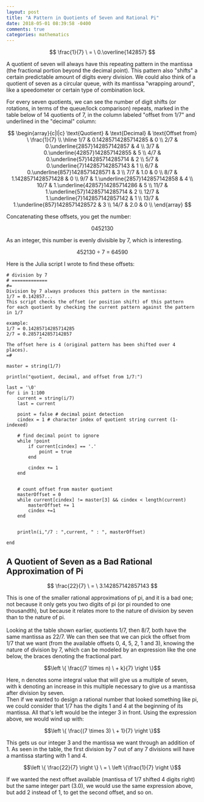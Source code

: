 ```yaml
---
layout: post
title: "A Pattern in Quotients of Seven and Rational Pi"
date: 2018-05-01 08:39:58 -0400
comments: true
categories: mathematics
---
```

 $$ \frac{1}{7} \ = \ 0.\overline{142857}  $$  

A quotient of seven will always have this repeating pattern in the mantissa (the fractional portion beyond the decimal point). This pattern also "shifts" a certain predictable amount of digits every division. We could also think of a quotient of seven as a circular queue, with its mantissa "wrapping around", like a speedometer or certain type of combination lock.

<!--more-->

For every seven quotients, we can see the number of digit shifts (or rotations, in terms of the queue/lock comparison) repeats, marked in the table below of 14 quotients of 7, in the column labeled "offset from 1/7" and underlined in the "decimal" column:

$$
\begin{array}{c|l|c}
\text{Quotient} & \text{Decimal} & \text{Offset from} \ \frac{1}{7} \\
\hline
1/7 & 0.14285714285714285 & 0 \\
2/7 & 0.\underline{2857}142857142857 & 4 \\
3/7 & 0.\underline{42857}142857142855 & 5 \\
4/7 & 0.\underline{57}14285714285714 & 2 \\
5/7 & 0.\underline{7}142857142857143 & 1 \\
6/7 & 0.\underline{857}1428571428571 & 3 \\
7/7 & 1.0 & 0 \\
8/7 & 1.1428571428571428 & 0 \\
9/7 & 1.\underline{2857}142857142858 & 4 \\
10/7 & 1.\underline{42857}14285714286 & 5 \\
11/7 & 1.\underline{57}14285714285714 & 2 \\
12/7 & 1.\underline{7}142857142857142 & 1 \\
13/7 & 1.\underline{857}1428571428572 & 3 \\
14/7 & 2.0 & 0 \\
\end{array}
$$

Concatenating these offsets, you get the number:

$$ 0452130 $$

As an integer, this number is evenly divisible by 7, which is interesting.

$$ 452130 \ \div \ 7 \ = \ 64590 $$

Here is the Julia script I wrote to find these offsets:
```
# division by 7
# =============
#=
Division by 7 always produces this pattern in the mantissa:
1/7 = 0.142857... 
This script checks the offset (or position shift) of this pattern
for each quotient by checking the current pattern against the pattern in 1/7

example:
1/7 = 0.14285714285714285
2/7 = 0.2857142857142857
            ^ 
The offset here is 4 (original pattern has been shifted over 4 places).
=#

master = string(1/7)

println("quotient, decimal, and offset from 1/7:")

last = '\0'
for i in 1:100
	current = string(i/7)
	last = current

	point = false # decimal point detection
	cindex = 1 # character index of quotient string current (1-indexed)
	
	# find decimal point to ignore
	while !point
		if current[cindex] == '.'
			point = true
		end

		cindex += 1
	end


	# count offset from master quotient
	masterOffset = 0
	while current[cindex] != master[3] && cindex < length(current)
		masterOffset += 1
		cindex +=1
	end


	println(i,"/7 : ",current, " : ", masterOffset)

end
```

## A Quotient of Seven as a Bad Rational Approximation of Pi

$$ \frac{22}{7} \ = \ 3.142857142857143 $$

This is one of the smaller rational approximations of pi, and it is a bad one; not because it only gets you two digits of pi (or pi rounded to one thousandth), but because it relates more to the nature of division by seven than to the nature of pi.  
<br>
Looking at the table shown earlier, quotients 1/7, then 8/7, both have the same mantissa as 22/7. We can then see that we can pick the offset from 1/7 that we want (from the available offsets 0, 4, 5, 2, 1 and 3), knowing the nature of division by 7, which can be modeled by an expression like the one below, the braces denoting the fractional part.

$$\left \{ \frac{(7 \times n) \ + k}{7} \right \}$$

Here, n denotes some integral value that will give us a multiple of seven, with k denoting an increase in this multiple necessary to give us a mantissa after division by seven.  
Then if we wanted to design a rational number that looked something like pi, we could consider that 1/7 has the digits 1 and 4 at the beginning of its mantissa. All that's left would be the integer 3 in front. Using the expression above, we would wind up with:

$$\left \{ \frac{(7 \times 3) \ + 1}{7} \right \}$$

This gets us our integer 3 and the mantissa we want through an addition of 1. As seen in the table, the first division by 7 out of any 7 divisions will have a mantissa starting with 1 and 4.

$$\left \{ \frac{22}{7} \right \} \ = \ \left \{\frac{1}{7} \right \}$$

If we wanted the next offset available (mantissa of 1/7 shifted 4 digits right) but the same integer part (3.0), we would use the same expression above, but add 2 instead of 1, to get the second offset, and so on.  
